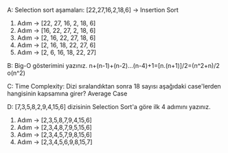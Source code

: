 A: Selection sort aşamaları: [22,27,16,2,18,6] -> Insertion Sort
  1. Adım -> [22, 27, 16, 2, 18, 6]
  2. Adım -> [16, 22, 27, 2, 18, 6]
  3. Adım -> [2, 16, 22, 27, 18, 6]
  4. Adım -> [2, 16, 18, 22, 27, 6]
  5. Adım -> [2, 6, 16, 18, 22, 27]


B: Big-O gösterimini yazınız.
n+(n-1)+(n-2)...(n-4)+1=[n.(n+1)]/2=(n^2+n)/2
o(n^2)



C: Time Complexity: Dizi sıralandıktan sonra 18 sayısı aşağıdaki case'lerden hangisinin kapsamına girer?
Average Case

D: [7,3,5,8,2,9,4,15,6] dizisinin Selection Sort'a göre ilk 4 adımını yazınız.
  1. Adım -> [2,3,5,8,7,9,4,15,6]
  2. Adım -> [2,3,4,8,7,9,5,15,6]
  3. Adım -> [2,3,4,5,7,9,8,15,6]
  4. Adım -> [2,3,4,5,6,9,8,15,7]
